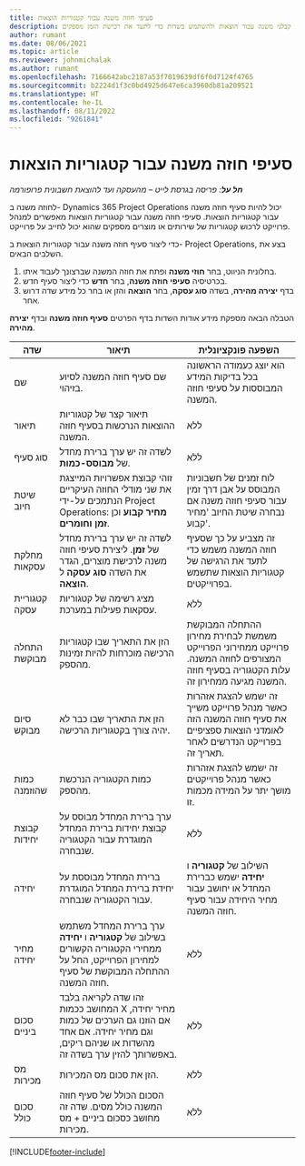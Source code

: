 ```yaml
---
title: סעיפי חוזה משנה עבור קטגוריות הוצאות
description: מאמר זה מסביר כיצד לרשום שורות קבלני משנה עבור הוצאות ולהשתמש בשדות כדי לתעד את רכישת הזמן מספקים.
author: rumant
ms.date: 08/06/2021
ms.topic: article
ms.reviewer: johnmichalak
ms.author: rumant
ms.openlocfilehash: 7166642abc2187a53f7019639df6f0d7124f4765
ms.sourcegitcommit: b2224d1f3c0bd4925d647e6ca3960db81a209521
ms.translationtype: HT
ms.contentlocale: he-IL
ms.lasthandoff: 08/11/2022
ms.locfileid: "9261841"
---
```

#  <a name="subcontract-lines-for-expense-categories"></a>סעיפי חוזה משנה עבור קטגוריות הוצאות

_**חל על**: פריסה בגרסת לייט – מהעסקה ועד להוצאת חשבונית פרופורמה_

לחוזה משנה ב- Dynamics 365 Project Operations יכול להיות סעיף חוזה משנה עבור קטגוריות הוצאות. סעיפי חוזה משנה עבור קטגוריות הוצאות מאפשרים למנהל פרוייקט לרכוש קטגוריות של שירותים או מוצרים מספקים שהוא יכול לחייב על פרוייקט.

כדי ליצור סעיף חוזה משנה עבור קטגוריות הוצאות ב- Project Operations, בצע את השלבים הבאים.

1. בחלונית הניווט, בחר **חוזי משנה** ופתח את חוזה המשנה שברצונך לעבוד איתו.
2. בכרטיסיה **סעיפי חוזה משנה**, בחר **חדש** כדי ליצור סעיף חדש.
3. בדף **יצירה מהירה**, בשדה **סוג עסקה**, בחר **הוצאה** והזן או בחר כל מידע שדה דרוש אחר.

הטבלה הבאה מספקת מידע אודות השדות בדף הפרטים **סעיף חוזה משנה** ובדף **יצירה מהירה**.

| **שדה** | **תיאור** | **השפעה פונקציונלית** |
| --- | --- | --- |
| שם | שם סעיף חוזה המשנה לסיוע בזיהוי. | הוא יוצג כעמודה הראשונה בכל בדיקות המידע המבוססות על סעיפי חוזה המשנה. |
| תיאור | תיאור קצר של קטגוריות ההוצאות הנרכשות בסעיף חוזה המשנה. | ללא |
|סוג סעיף | לשדה זה יש ערך ברירת מחדל של  **מבוסס-כמות**. |ללא |
| שיטת חיוב | זוהי קבוצת אפשרויות המייצגת את שני מודלי החוזה העיקריים הנתמכים על-ידי Project Operations: **מחיר קבוע** וכן **זמן וחומרים**. | לוח זמנים של חשבוניות המבוסס על אבן דרך זמין עבור סעיפי חוזה משנה אם נבחרה שיטת החיוב 'מחיר קבוע'. |
| מחלקת עסקאות | לשדה זה יש ערך ברירת מחדל של  **זמן**. ליצירת סעיפי חוזה משנה לרכישת מוצרים, הגדר את השדה  **סוג עסקה**  ל **הוצאה**.  | זה מצביע על כך שסעיף חוזה המשנה משמש כדי לתעד את הרגישה של קטגוריות הוצאות שתשמש בפרוייקטים. |
| קטגוריית עסקה | מציג רשימה של קטגוריות עסקאות פעילות במערכת. |ללא |
| התחלה מבוקשת | הזן את התאריך שבו קטגוריות הרכישה מוכרחות להיות זמינות מהספק. | ההתחלה המבוקשת משמשת לבחירת מחירון פרוייקט ממחירוני הפרוייקט המצורפים לחוזה המשנה. עלות הקטגוריה בסעיף חוזה המשנה מגיעה ממחירון זה. |
| סיום מבוקש | הזן את התאריך שבו כבר לא יהיה צורך בקטגוריות הרכישה. | זה ישמש להצגת אזהרות כאשר מנהל פרוייקט משייך את סעיף חוזה המשנה הזה לאומדני הוצאות ספציפיים בפרוייקט הנדרשים לאחר תאריך זה. |
| כמות שהוזמנה | כמות הקטגוריה הנרכשת מהספק. | זה ישמש להצגת אזהרות כאשר מנהל פרוייקטים מושך יתר על המידה מכמות זו.|
| קבוצת יחידות | ערך ברירת המחדל מבוסס על קבוצת יחידות ברירת המחדל המוגדרת עבור הקטגוריה שנבחרה. |ללא |
| יחידה | ברירת המחדל מבוססת על יחידת ברירת המחדל המוגדרת עבור הקטגוריה שנבחרה.  | השילוב של **קטגוריה** ו **יחידה** ישמש כברירת המחדל או יחושב עבור מחיר היחידה עבור סעיף חוזה המשנה.  |
| מחיר יחידה | ערך ברירת המחדל משתמש בשילוב של **קטגוריה** ו **יחידה** ממחירי הקטגוריה הקשורים למחירון הפרוייקט, החל על ההתחלה המבוקשת של סעיף חוזה המשנה. |ללא |
| סכום ביניים | זהו שדה לקריאה בלבד המחושב ככמות X מחיר יחידה, אם הוזנו גם הערכים של כמות וגם מחיר יחידה. אם אחד מהשדות או שניהם ריקים, באפשרותך להזין ערך בשדה זה. |ללא |
| מס מכירות | הזן את סכום מס המכירות. |ללא |
| סכום כולל | הסכום הכולל של סעיף חוזה המשנה כולל מסים. שדה זה מחושב כסכום ביניים + מס מכירות. |ללא |


[!INCLUDE[footer-include](../../includes/footer-banner.md)]
